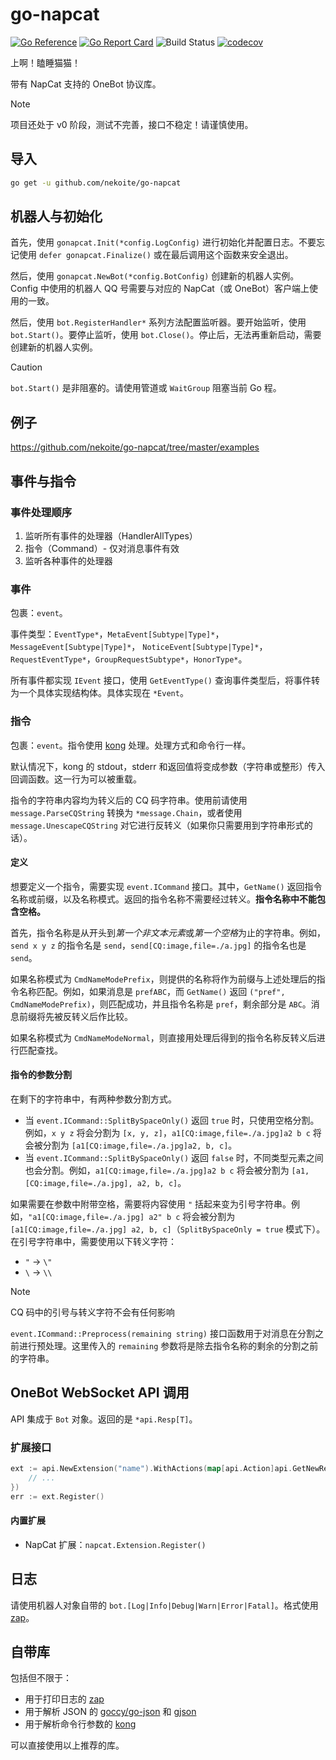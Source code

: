 # go-napcat

[![Go Reference](https://pkg.go.dev/badge/github.com/nekoite/go-napcat.svg)](https://pkg.go.dev/github.com/nekoite/go-napcat) [![Go Report Card](https://goreportcard.com/badge/github.com/nekoite/go-napcat)](https://goreportcard.com/report/github.com/nekoite/go-napcat) ![Build Status](https://github.com/nekoite/go-napcat/actions/workflows/build.yml/badge.svg) [![codecov](https://codecov.io/gh/nekoite/go-napcat/graph/badge.svg?token=ZW82R4ZV7F)](https://codecov.io/gh/nekoite/go-napcat)

上啊！瞌睡猫猫！

带有 NapCat 支持的 OneBot 协议库。

> [!NOTE]
> 项目还处于 v0 阶段，测试不完善，接口不稳定！请谨慎使用。

## 导入

```sh
go get -u github.com/nekoite/go-napcat
```

## 机器人与初始化

首先，使用 `gonapcat.Init(*config.LogConfig)` 进行初始化并配置日志。不要忘记使用 `defer gonapcat.Finalize()` 或在最后调用这个函数来安全退出。

然后，使用 `gonapcat.NewBot(*config.BotConfig)` 创建新的机器人实例。Config 中使用的机器人 QQ 号需要与对应的 NapCat（或 OneBot）客户端上使用的一致。

然后，使用 `bot.RegisterHandler*` 系列方法配置监听器。要开始监听，使用 `bot.Start()`。要停止监听，使用 `bot.Close()`。停止后，无法再重新启动，需要创建新的机器人实例。

> [!CAUTION]
> `bot.Start()` 是非阻塞的。请使用管道或 `WaitGroup` 阻塞当前 Go 程。

## 例子

<https://github.com/nekoite/go-napcat/tree/master/examples>

## 事件与指令

### 事件处理顺序

1. 监听所有事件的处理器（HandlerAllTypes）
2. 指令（Command）- 仅对消息事件有效
3. 监听各种事件的处理器

### 事件

包裹：`event`。

事件类型：`EventType*`，`MetaEvent[Subtype|Type]*`，`MessageEvent[Subtype|Type]*`， `NoticeEvent[Subtype|Type]*`，`RequestEventType*`，`GroupRequestSubtype*`，`HonorType*`。

所有事件都实现 `IEvent` 接口，使用 `GetEventType()` 查询事件类型后，将事件转为一个具体实现结构体。具体实现在 `*Event`。

### 指令

包裹：`event`。指令使用 [kong](https://github.com/alecthomas/kong) 处理。处理方式和命令行一样。

默认情况下，kong 的 stdout，stderr 和返回值将变成参数（字符串或整形）传入回调函数。这一行为可以被重载。

指令的字符串内容均为转义后的 CQ 码字符串。使用前请使用 `message.ParseCQString` 转换为 `*message.Chain`，或者使用 `message.UnescapeCQString` 对它进行反转义（如果你只需要用到字符串形式的话）。

#### 定义

想要定义一个指令，需要实现 `event.ICommand` 接口。其中，`GetName()` 返回指令名称或前缀，以及名称模式。返回的指令名称不需要经过转义。**指令名称中不能包含空格。**

首先，指令名称是从开头到*第一个非文本元素*或*第一个空格*为止的字符串。例如，`send x y z` 的指令名是 `send`，`send[CQ:image,file=./a.jpg]` 的指令名也是 `send`。

如果名称模式为 `CmdNameModePrefix`，则提供的名称将作为前缀与上述处理后的指令名称匹配。例如，如果消息是 `prefABC`，而 `GetName()` 返回 `("pref", CmdNameModePrefix)`，则匹配成功，并且指令名称是 `pref`，剩余部分是 `ABC`。消息前缀将先被反转义后作比较。

如果名称模式为 `CmdNameModeNormal`，则直接用处理后得到的指令名称反转义后进行匹配查找。

#### 指令的参数分割

在剩下的字符串中，有两种参数分割方式。

- 当 `event.ICommand::SplitBySpaceOnly()` 返回 `true` 时，只使用空格分割。例如，`x y z` 将会分割为 `[x, y, z]`，`a1[CQ:image,file=./a.jpg]a2 b c` 将会被分割为 `[a1[CQ:image,file=./a.jpg]a2, b, c]`。
- 当 `event.ICommand::SplitBySpaceOnly()` 返回 `false` 时，不同类型元素之间也会分割。例如，`a1[CQ:image,file=./a.jpg]a2 b c` 将会被分割为 `[a1, [CQ:image,file=./a.jpg], a2, b, c]`。

如果需要在参数中附带空格，需要将内容使用 `"` 括起来变为引号字符串。例如，`"a1[CQ:image,file=./a.jpg] a2" b c` 将会被分割为 `[a1[CQ:image,file=./a.jpg] a2, b, c]`（`SplitBySpaceOnly = true` 模式下）。在引号字符串中，需要使用以下转义字符：

- `"` -> `\"`
- `\` -> `\\`

> [!NOTE]
> CQ 码中的引号与转义字符不会有任何影响

`event.ICommand::Preprocess(remaining string)` 接口函数用于对消息在分割之前进行预处理。这里传入的 `remaining` 参数将是除去指令名称的剩余的分割之前的字符串。

## OneBot WebSocket API 调用

API 集成于 `Bot` 对象。返回的是 `*api.Resp[T]`。

### 扩展接口

```go
ext := api.NewExtension("name").WithActions(map[api.Action]api.GetNewResultFunc{
    // ...
})
err := ext.Register()
```

#### 内置扩展

- NapCat 扩展：`napcat.Extension.Register()`

## 日志

请使用机器人对象自带的 `bot.[Log|Info|Debug|Warn|Error|Fatal]`。格式使用 [zap]。

## 自带库

包括但不限于：

- 用于打印日志的 [zap]
- 用于解析 JSON 的 [goccy/go-json](https://github.com/goccy/go-json) 和 [gjson](https://github.com/tidwall/gjson)
- 用于解析命令行参数的 [kong](https://github.com/alecthomas/kong)

可以直接使用以上推荐的库。

[zap]: https://github.com/uber-go/zap
